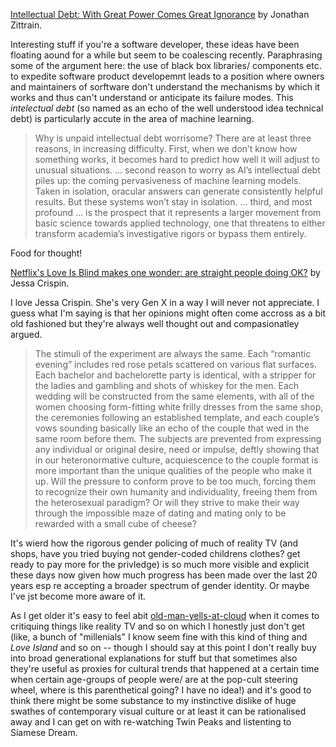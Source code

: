 [Intellectual Debt: With Great Power Comes Great Ignorance](https://medium.com/berkman-klein-center/from-technical-debt-to-intellectual-debt-in-ai-e05ac56a502c) by Jonathan Zittrain. 

Interesting stuff if you're a software developer, these ideas have been floating aound for a while but seem to be coalescing recently. Paraphrasing some of the argument here: the use of black box libraries/ components etc. to expedite software product developemnt leads to a position where owners and maintainers of sorftware don't understand the mechanisms by which it works and thus can't understand or anticipate its failure modes. This _intelectual debt_ (so named as an echo of the well understood idea technical debt) is particularly accute in the area of machine learning. 
<blockquote>
Why is unpaid intellectual debt worrisome? There are at least three reasons, in increasing difficulty. First, when we don’t know how something works, it becomes hard to predict how well it will adjust to unusual situations.
...
second reason to worry as AI’s intellectual debt piles up: the coming pervasiveness of machine learning models. Taken in isolation, oracular answers can generate consistently helpful results. But these systems won’t stay in isolation.
...
third, and most profound ... is the prospect that it represents a larger movement from basic science towards applied technology, one that threatens to either transform academia’s investigative rigors or bypass them entirely.
</blockquote>

Food for thought!

[Netflix's Love Is Blind makes one wonder: are straight people doing OK?](https://www.theguardian.com/global/commentisfree/2020/feb/26/netflix-love-is-blind-experiment-straight-heterosexual-marriage) by Jessa Crispin.

I love Jessa Crispin. She's very Gen X in a way I will never not appreciate. I guess what I'm saying is that her opinions might often come accross as a bit old fashioned but they're always well thought out and compasionatley argued. 

> The stimuli of the experiment are always the same. Each “romantic evening” includes red rose petals scattered on various flat surfaces. Each bachelor and bachelorette party is identical, with a stripper for the ladies and gambling and shots of whiskey for the men. Each wedding will be constructed from the same elements, with all of the women choosing form-fitting white frilly dresses from the same shop, the ceremonies following an established template, and each couple’s vows sounding basically like an echo of the couple that wed in the same room before them. The subjects are prevented from expressing any individual or original desire, need or impulse, deftly showing that in our heteronormative culture, acquiescence to the couple format is more important than the unique qualities of the people who make it up. Will the pressure to conform prove to be too much, forcing them to recognize their own humanity and individuality, freeing them from the heterosexual paradigm? Or will they strive to make their way through the impossible maze of dating and mating only to be rewarded with a small cube of cheese?

It's wierd how the rigorous gender policing of much of reality TV (and shops, have you tried buying not gender-coded childrens clothes? get ready to pay more for the privledge) is so much more visible and explicit these days now given how much progress has been made over the last 20 years esp re accepting a broader spectrum of gender identity. Or maybe I've jst become more aware of it.

As I get older it's easy to feel abit <a href="http://edge.alluremedia.com.au/m/g/2016/06/old-man-yells-at-cloud.jpg">old-man-yells-at-cloud</a> when it comes to critiquing things like reality TV and so on which I honestly just don't get (like, a bunch of "millenials" I know seem fine with this kind of thing and _Love Island_ and so on -- though I should say at this point I don't really buy into broad generational explanations for stuff but that sometimes also they're useful as proxies for cultural trends that happened at a certain time when certain age-groups of people were/ are at the pop-cult steering wheel, where is this parenthetical going? I have no idea!) and it's good to think there might be some substance to my instinctive dislike of huge swathes of contemporary visual culture or at least it can be rationalised away and I can get on with re-watching Twin Peaks and listenting to Siamese Dream.